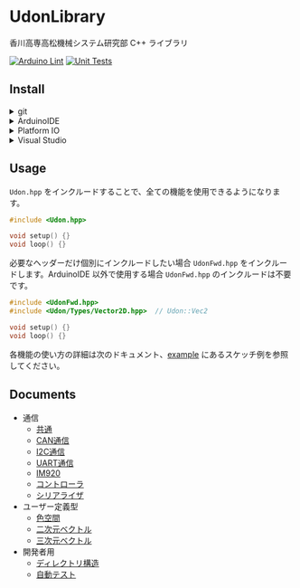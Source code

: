 # UdonLibrary

香川高専高松機械システム研究部 C++ ライブラリ

[![Arduino Lint](https://github.com/udonrobo/UdonLibrary/actions/workflows/ArduinoLint.yml/badge.svg)](https://github.com/udonrobo/UdonLibrary/actions/workflows/ArduinoLint.yml)
[![Unit Tests](https://github.com/udonrobo/UdonLibrary/actions/workflows/UnitTest.yml/badge.svg)](https://github.com/udonrobo/UdonLibrary/actions/workflows/UnitTest.yml)

## Install

<details>
<summary> git </summary>

ライブラリのバージョン管理に git を使用します。インストールしていない場合はインストールしてください。

- 公式ページから

  <https://git-scm.com/download>

- ターミナルから

  winget (windows)

  ```sh
  winget install --id Git.Git -e --source winget
  ```

  apt (linux)

  ```sh
  sudo apt-get update
  sudo apt-get install git-all
  ```

  homebrew (mac os 等)

  ```sh
  brew install git
  ```

  インストール確認

  ```sh
  git version
  ```

> 本ライブラリのレポジトリはプライベートであるため、クローンするには udonrobo organization に 参加している github アカウントと、 git が紐付いている必要があります。git インストール後、初回のクローン時に紐付けを求められます。

</details>

<details>
<summary> ArduinoIDE </summary>

- 追加

  Arduino にはライブラリを保存する特定のディレクトリがあります。

  > 既定値: `~/Documents/Arduino/libraries`
  >
  > 変更している場合: `ファイル > 環境設定 > スケッチブックの保存場所欄` + `/libraries`
  >
  > ```sh
  > # ターミナルを開き、調べたディレクトリに移動
  > cd ~/Documents/Arduino/libraries
  >
  > # 本ライブラリクローン
  > git clone https://github.com/udonrobo/UdonLibrary.git --recursive
  >
  > # セットアップ実行(依存ライブラリの追加等)
  > ./UdonLibrary/setup.sh
  > ```

- 更新

  ```sh
  # 追加する時に調べたlibrariesディレクトリに移動
  cd ~/Documents/Arduino/libraries/UdonLibrary

  # ライブラリを更新
  git pull
  ```

</details>

<details>
<summary> Platform IO </summary>

- 追加

  プロジェクトの `lib` ディレクトリへクローンすることで追加できます。

  ```sh
  # プロジェクト内の lib ディレクトリで実行
  git clone https://github.com/udonrobo/UdonLibrary.git --recursive

  # セットアップ実行(依存ライブラリの追加等)
  ./UdonLibrary/setup.sh
  ```

- 更新

  ```sh
  # プロジェクト内の lib ディレクトリで実行
  cd ~/Documents/Arduino/libraries/UdonLibrary

  # ライブラリを更新
  git pull
  ```

</details>

<details>
<summary> Visual Studio </summary>

プロジェクトディレクトリまたはソリューションディレクトリにクローンし、インクルードパスを設定することで使用できます。

1. 追加

   追加先が git で管理されている場合

   ```sh
   # VisualStudioのプロジェクトディレクトリで実行
   git submodule add https://github.com/udonrobo/UdonLibrary.git

   git commit -m "add UdonLibrary" # submodule add でステージングも行われるため git add 不要
   ```

   追加先が git で管理されていない場合

   ```sh
   # VisualStudioのプロジェクトディレクトリで実行
   git clone https://github.com/udonrobo/UdonLibrary.git --recursive
   ```

   > 次のようなディレクトリ構成になっていれば OK です。(プロジェクトディレクトリへ追加した場合)
   >
   > ```sh
   > Test   <-- ソリューションディレクトリ
   > │  Test.sln
   > │
   > └─Test   <-- プロジェクトディレクトリ
   >     │  Test.cpp
   >     │  Test.vcxproj
   >     │  Test.vcxproj.filters
   >     │  Test.vcxproj.user
   >     │
   >     └─UdonLibrary   <--- うどん
   >         ├─src
   >         │  │  Udon.hpp
   >         │  │
   >         │  └─Udon
   >         │      ├─
   >         ...    ...
   > ```

2. インクルードパス設定

   インクルードパスを設定することで　`#include <Udon.hpp>`　のように記述できるようになります。

   ソリューションエクスプローラ > プロジェクトを右クリック > プロパティ > VC++ディレクトリ > インクルードディレクトリの項目にある `↓` > 編集 > 新しい行の追加(フォルダアイコンボタン)

   新しい項目に `$(ProjectDir)\UdonLibrary\src\` を追加します。`$(ProjectDir)` は プロジェクトディレクトリのパスを表すマクロです。ソリューションディレクトリへ追加する場合 `$(SolutionDir)` を使用します。

- 追加している様子 (submodule 使用時)

  ![setup](https://github.com/udonrobo/UdonLibrary/assets/91818705/aaecedbc-2490-4b11-85e5-fbf0a7d09302)

  [サンプルレポジトリ](https://github.com/udonrobo/UdonLibraryDemoOnVisualStudio)

- 更新

  submodule 使用時

  ```sh
  # 追加先のリポジトリ内で実行
  git submodule update --remote
  ```

  通常クローン時

  ```sh
  # UdonLibrary内で実行
  git pull
  ```

- `git submodule` 使用時の注意点

  > 追加先のプロジェクト自体のクローンを行うとき `--recursive` オプションを与えなければライブラリがクローンされません(空フォルダになります)。
  >
  > ```sh
  > git clone --recursive <プロジェクトURL>
  > ```

  > また submodule は追加時のコミットを参照するため、追加先のプロジェクトをクローンしてもライブラリは submodule 追加時のコミットの内容になります。
  >
  > 最新のライブラリを使用する場合は submodule を更新する必要があります。(`git submodule` 使用時の更新を参照)

</details>

## Usage

`Udon.hpp` をインクルードすることで、全ての機能を使用できるようになります。

```cpp
#include <Udon.hpp>

void setup() {}
void loop() {}
```

必要なヘッダーだけ個別にインクルードしたい場合 `UdonFwd.hpp` をインクルードします。ArduinoIDE 以外で使用する場合 `UdonFwd.hpp` のインクルードは不要です。

```cpp
#include <UdonFwd.hpp>
#include <Udon/Types/Vector2D.hpp>  // Udon::Vec2

void setup() {}
void loop() {}
```

各機能の使い方の詳細は次のドキュメント、[example](./example/) にあるスケッチ例を参照してください。

## Documents

- 通信
  - [共通](./docs/Communication/Common.md)
  - [CAN通信](./docs/Communication/CAN.md)
  - [I2C通信](./docs/Communication/I2C.md)
  - [UART通信](./docs/Communication/UART.md)
  - [IM920](./docs/Communication/IM920.md)
  - [コントローラ](./docs/Communication/Pad.md)
  - [シリアライザ](./docs/Communication/Serialization.md)
- ユーザー定義型
  - [色空間](./docs/Types/Color.md)
  - [二次元ベクトル](./docs/Types/Vector2D.md)
  - [三次元ベクトル](./docs/Types/Vector3D.md)
- 開発者用
  - [ディレクトリ構造](./docs/Developer/DirectoryStructure.md)
  - [自動テスト](./docs/Developer/CI.md)

